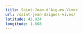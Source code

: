 ```yaml
---
title: Saint-Jean-d'Aigues-Vives
url: /saint-jean-daigues-vives/
latitude: 42.924
longitude: 1.868
---
```

